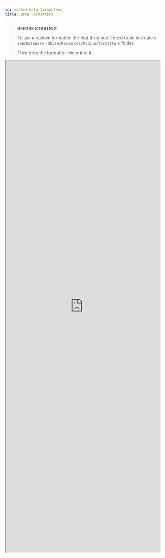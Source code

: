```yaml
---
id: custom-data-formatters
title: Data Formatters
---
```


> **BEFORE STARTING**
>
> To use a custom formatter, the first thing you'll need to do is create a `YourDatabase.4dbase/Resources/Mobile/formatters` folder.
>
>Then drop the formatter folder into it.


<div markdown="1">

<iframe src="https://4d-for-ios.github.io/gallery/#/type/formatter/picker/0" scrolling="no" height="1600" width="100%"></iframe>

</div>